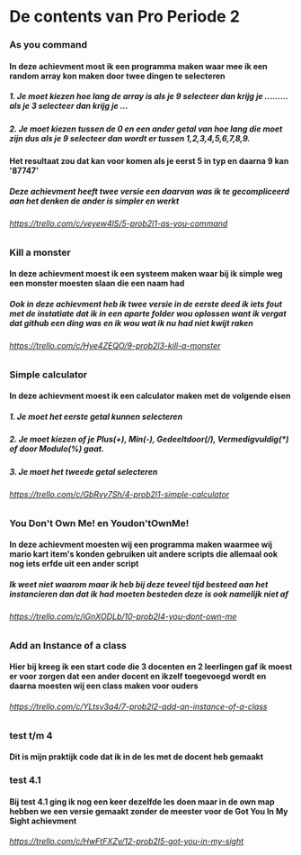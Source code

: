 # De contents van Pro Periode 2
 
### As you command
#### In deze achievment most ik een programma maken waar mee ik een random array kon maken door twee dingen te selecteren
##### 1. Je moet kiezen hoe lang de array is als je 9 selecteer dan krijg je ......... als je 3 selecteer dan krijg je ...
##### 2. Je moet kiezen tussen de 0 en een ander getal van hoe lang die moet zijn dus als je 9 selecteer dan wordt er tussen 1,2,3,4,5,6,7,8,9.
#### Het resultaat zou dat kan voor komen als je eerst 5 in typ en daarna 9 kan '87747'
##### Deze achievment heeft twee versie een daarvan was ik te gecompliceerd aan het denken de ander is simpler en werkt
###### https://trello.com/c/veyew4lS/5-prob2l1-as-you-command


### Kill a monster
#### In deze achievment moest ik een systeem maken waar bij ik simple weg een monster moesten slaan die een naam had
##### Ook in deze achievment heb ik twee versie in de eerste deed ik iets fout met de instatiate dat ik in een aparte folder wou oplossen want ik vergat dat github een ding was en ik wou wat ik nu had niet kwijt raken
###### https://trello.com/c/Hye4ZEQO/9-prob2l3-kill-a-monster

### Simple calculator
#### In deze achievment moest ik een calculator maken met de volgende eisen
##### 1. Je moet het eerste getal kunnen selecteren
##### 2. Je moet kiezen of je Plus(+), Min(-), Gedeeltdoor(/), Vermedigvuldig(*) of door Modulo(%) gaat.
##### 3. Je moet het tweede getal selecteren
###### https://trello.com/c/GbRvy7Sh/4-prob2l1-simple-calculator

### You Don't Own Me! en Youdon'tOwnMe!	
#### In deze achievment moesten wij een programma maken waarmee wij mario kart item's konden gebruiken uit andere scripts die allemaal ook nog iets erfde uit een ander script
##### Ik weet niet waarom maar ik heb bij deze teveel tijd besteed aan het instancieren dan dat ik had moeten besteden deze is ook namelijk niet af
###### https://trello.com/c/iGnXODLb/10-prob2l4-you-dont-own-me

### Add an Instance of a class
#### Hier bij kreeg ik een start code die 3 docenten en 2 leerlingen gaf ik moest er voor zorgen dat een ander docent en ikzelf toegevoegd wordt en daarna moesten wij een class maken voor ouders
###### https://trello.com/c/YLtsv3a4/7-prob2l2-add-an-instance-of-a-class

### test t/m 4
#### Dit is mijn praktijk code dat ik in de les met de docent heb gemaakt

### test 4.1
#### Bij test 4.1 ging ik nog een keer dezelfde les doen maar in de own map hebben we een versie gemaakt zonder de meester voor de Got You In My Sight achievment
###### https://trello.com/c/HwFtFXZv/12-prob2l5-got-you-in-my-sight
